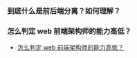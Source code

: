 ### 到底什么是前后端分离？如何理解？

### 怎么判定 web 前端架构师的能力高低？
- [怎么判定 web 前端架构师的能力高低？](https://www.zhihu.com/question/26187669/answer/32470493)



